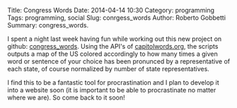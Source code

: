 Title: Congress Words
Date: 2014-04-14 10:30
Category: programming
Tags: programming, social
Slug: conrgess_words 
Author: Roberto Gobbetti
Summary: congress_words.

I spent a night last week having fun while working out this new project on github: [congress_words](https://github.com/gobboph/congress_words). Using the API's of [capitolwords.org](capitolwords.org), the scripts outputs a map of the US colored accordingly to how many times a given word or sentence of your choice has been pronunced by a representative of each state, of course normalized by number of state representatives.

I find this to be a fantastic tool for procrastination and I plan to develop it into a website soon (it is important to be able to procrastinate no matter where we are). So come back to it soon!